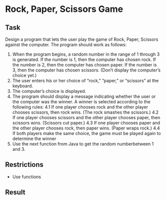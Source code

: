 # Rock, Paper, Scissors Game

## Task

Design a program that lets the user play the game of Rock, Paper, Scissors against the computer. The program should work as follows:

1. When the program begins, a random number in the range of 1 through 3 is generated. If the number is 1, then the computer has chosen rock. If the number is 2, then the computer has chosen paper. If the number is 3, then the computer has chosen scissors. (Don’t display the computer’s choice yet.)
2. The user enters his or her choice of “rock,” “paper,” or “scissors” at the keyboard.
3. The computer’s choice is displayed.
4. The program should display a message indicating whether the user or the computer was the winner. A winner is selected according to the following rules:
   4.1 If one player chooses rock and the other player chooses scissors, then rock wins. (The rock smashes the scissors.)
   4.2 If one player chooses scissors and the other player chooses paper, then scissors wins. (Scissors cut paper.)
   4.3 If one player chooses paper and the other player chooses rock, then paper wins. (Paper wraps rock.)
   4.4 If both players make the same choice, the game must be played again to determine the winner
5. Use the next function from Java to get the random numberbetween 1 and 3.

## Restrictions

- Use functions

## Result
